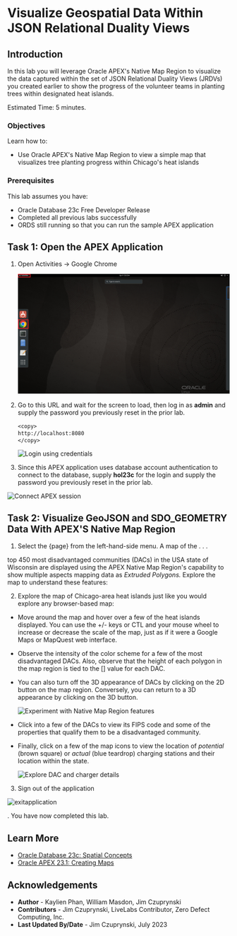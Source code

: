 # Visualize Geospatial Data Within JSON Relational Duality Views

## Introduction

In this lab you will leverage Oracle APEX's Native Map Region to visualize the data captured within the set of JSON Relational Duality Views (JRDVs) you created earlier to show the progress of the volunteer teams in planting trees within designated heat islands.

Estimated Time: 5 minutes.

<!-- Watch the video below for a quick walk through of the lab. -->

<!-- update video link. Previous iteration: [](youtube:XnE1yw2k5IU) -->

### Objectives
Learn how to:
- Use Oracle APEX's Native Map Region to view a simple map that visualizes tree planting progress within Chicago's heat islands


### Prerequisites
This lab assumes you have:
- Oracle Database 23c Free Developer Release
- Completed all previous labs successfully
- ORDS still running so that you can run the sample APEX application

## Task 1: Open the APEX Application

1. Open Activities -> Google Chrome

    ![Open Google Chrome](images/activities-chrome.png)


2. Go to this URL and wait for the screen to load, then log in as **admin** and supply the password you previously reset in the prior lab.
    ```
    <copy>
    http://localhost:8080
    </copy>
    ```
    ![Login using credentials](images/apex-wtfc-login.png)


3. Since this APEX application uses  database account authentication to connect to the database, supply **hol23c** for the login and supply the password you previously reset in the prior lab.

![Connect APEX session](images/app-301-hol23c-login.png)


## Task 2: Visualize GeoJSON and SDO_GEOMETRY Data With APEX'S Native Map Region 

1. Select the {page} from the left-hand-side menu. A map of the . . . 

top 450 most disadvantaged communities (DACs) in the USA state of Wisconsin are displayed using the APEX Native Map Region's capability to show multiple aspects mapping data as *Extruded Polygons.*  Explore the map to understand these features:

2. Explore the map of Chicago-area heat islands just like you would explore any browser-based map:

- Move around the map and hover over a few of the heat islands displayed. You can use the +/- keys or CTL and your mouse wheel to increase or decrease the scale of the map, just as if it were a Google Maps or MapQuest web interface.

- Observe the intensity of the color scheme for a few of the most disadvantaged DACs. Also, observe that the height of each polygon in the map region is tied to the [] value for each DAC.

- You can also turn off the 3D appearance of DACs by clicking on the 2D button on the map region. Conversely, you can return to a 3D appearance by clicking on the 3D button.

    ![Experiment with Native Map Region features](images/app-301-100-03.png)

- Click into a few of the DACs to view its FIPS code and some of the properties that qualify them to be a disadvantaged community.  
- Finally, click on a few of the map icons to view the location of *potential* (brown square) or *actual* (blue teardrop) charging stations and their location within the state.

    ![Explore DAC and charger details](images/app-301-100-04.png)


3. Sign out of the application

![exitapplication](images/app-301-signout.png)


. You have now completed this lab.

## Learn More
* [Oracle Database 23c: Spatial Concepts](https://docs.oracle.com/en/database/oracle/oracle-database/23/spatl/spatial-concepts.html#GUID-67E4037F-C40F-442A-8662-837DD5539784)
* [Oracle APEX 23.1: Creating Maps](https://docs.oracle.com/en/database/oracle/apex/23.1/htmdb/creating-maps.html#GUID-ACA5ED1C-7031-42BF-90B1-98938FB6DC17)


## Acknowledgements
* **Author** - Kaylien Phan, William Masdon, Jim Czuprynski
* **Contributors** - Jim Czuprynski, LiveLabs Contributor, Zero Defect Computing, Inc.
* **Last Updated By/Date** - Jim Czuprynski, July 2023